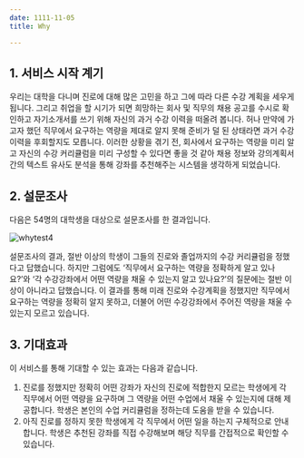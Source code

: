 ```yaml
---
date: 1111-11-05
title: Why

---
```

## 1. 서비스 시작 계기
우리는 대학을 다니며 진로에 대해 많은 고민을 하고 그에 따라 다른 수강 계획을 세우게 됩니다. 그리고 취업을 할 시기가 되면 희망하는 회사 및 직무의 채용 공고를 수시로 확인하고 자기소개서를 쓰기 위해 자신의 과거 수강 이력을 떠올려 봅니다. 허나 만약에 가고자 했던 직무에서 요구하는 역량을 제대로 알지 못해 준비가 덜 된 상태라면 과거 수강 이력을 후회할지도 모릅니다. 이러한 상황을 겪기 전, 회사에서 요구하는 역량을 미리 알고 자신의 수강 커리큘럼을 미리 구성할 수 있다면 좋을 것 같아 채용 정보와 강의계획서 간의 텍스트 유사도 분석을 통해 강좌를 추천해주는 시스템을 생각하게 되었습니다.

## 2. 설문조사
다음은 54명의 대학생을 대상으로 설문조사를 한 결과입니다.  

![whytest4](https://user-images.githubusercontent.com/98640306/154807371-4835f13f-5bf4-46d6-85ab-dbff04ecfbe1.png)

설문조사의 결과, 절반 이상의 학생이 그들의 진로와 졸업까지의 수강 커리큘럼을 정했다고 답했습니다. 하지만 그럼에도 ‘직무에서 요구하는 역량을 정확하게 알고 있나요?’와 ‘각 수강강좌에서 어떤 역량을 채울 수 있는지 알고 있나요?’의 질문에는 절반 이상이 아니라고 답했습니다. 이 결과를 통해 미래 진로와 수강계획을 정했지만 직무에서 요구하는 역량을 정확히 알지 못하고, 더불어 어떤 수강강좌에서 주어진 역량을 채울 수 있는지 모르고 있습니다.

## 3. 기대효과
이 서비스를 통해 기대할 수 있는 효과는 다음과 같습니다.

1) 진로를 정했지만 정확히 어떤 강좌가 자신의 진로에 적합한지 모르는 학생에게 각 직무에서 어떤 역량을 요구하며 그 역량을 어떤 수업에서 채울 수 있는지에 대해 제공합니다. 학생은 본인의 수업 커리큘럼을 정하는데 도움을 받을 수 있습니다.
2) 아직 진로를 정하지 못한 학생에게 각 직무에서 어떤 일을 하는지 구체적으로 안내합니다.  학생은 추천된 강좌를 직접 수강해보며 해당 직무를 간접적으로 확인할 수 있습니다.
